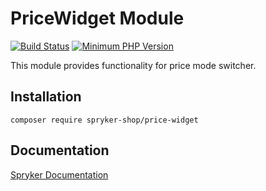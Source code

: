 # PriceWidget Module
[![Build Status](https://travis-ci.org/spryker-shop/price-widget.svg)](https://travis-ci.org/spryker-shop/price-widget)
[![Minimum PHP Version](https://img.shields.io/badge/php-%3E%3D%207.3-8892BF.svg)](https://php.net/)

This module provides functionality for price mode switcher.

## Installation

```
composer require spryker-shop/price-widget
```

## Documentation

[Spryker Documentation](https://academy.spryker.com)
